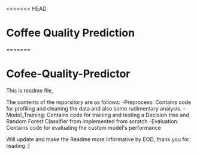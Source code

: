 <<<<<<< HEAD
# Coffee Quality Prediction
=======
# Cofee-Quality-Predictor
This is readme file,

The contents of the reporsitory are as follows:
-Preprocess: Contains code for profiling and cleaning the data and also some rudimentary analysis.
-Model_Training: Contains code for training and testing a Decision tree and Random Forest Classifier from implemented from scratch
-Evaluation: Contains code for evaluating the custom model's performance

Will update and make the Readme more informative by EOD, thank you for reading :)
